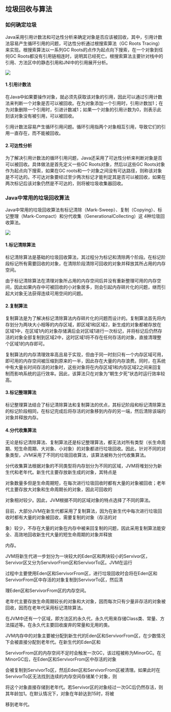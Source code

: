 ## 垃圾回收与算法

### 如何确定垃圾

Java采用引用计数法和可达性分析来确定对象是否应该被回收，其中，引用计数法容易产生循环引用的问题，可达性分析通过根搜索算法（GC Roots Tracing）来实现。根搜索算法以一系列GC Roots的点作为起点向下搜索，在一个对象到任何GC Roots都没有引用链相连时，说明其已经死亡。根搜索算法主要针对栈中的引用、方法区中的静态引用和JNI中的引用展开分析。

![](D:\workspace\java\images\JVM005.png)

#### 1.引用计数法

在Java中如果要操作对象，就必须先获取该对象的引用，因此可以通过引用计数法来判断一个对象是否可以被回收。在为对象添加一个引用时，引用计数加1；在为对象删除一个引用时，引进计数减1；如果一个对象的引用计数为0，则表示此刻该对象没有被引用，可以被回收。

引用计数法容易产生循环引用问题。循环引用指两个对象相互引用，导致它们的引用一直存在，而不能被回收。

#### 2.可达性分析

为了解决引用计数法的循环引用问题，Java还采用了可达性分析来判断对象是否可以被回收。具体做法是首先定义一些GC Roots对象，然后以这些GC Roots对象作为起点向下搜索，如果在GC roots和一个对象之间没有可达路径，则称该对象是不可达的。不可达对象要经过至少两次标记才能判定其是否可以被回收，如果在两次标记后该对象仍然是不可达的，则将被垃圾收集器回收。

### Java中常用的垃圾回收算法

Java中常用的垃圾回收算法有标记清除（Mark-Sweep）、复制（Copying）、标记整理（Mark-Compact）和分代收集（GenerationalCollecting）这 4种垃圾回收算法。

![](D:\workspace\java\images\JVM006.png)

#### 1.标记清除算法

标记清除算法是基础的垃圾回收算法，其过程分为标记和清除两个阶段。在标记阶段标记所有需要回收的对象，在清除阶段清除可回收的对象并释放其所占用的内存空间。

由于标记清除算法在清理对象所占用的内存空间后并没有重新整理可用的内存空间，因此如果内存中可被回收的小对象居多，则会引起内存碎片化的问题，继而引起大对象无法获得连续可用空间的问题。

#### 2.复制算法

复制算法是为了解决标记清除算法内存碎片化的问题而设计的。复制算法首先将内存划分为两块大小相等的内存区域，即区域1和区域2，新生成的对象都被存放在区域1中，在区域1内的对象存储满后会对区域1进行一次标记，并将标记后仍然存活的对象全部复制到区域2中，这时区域1将不存在任何存活的对象，直接清理整个区域1的内存即可。

复制算法的内存清理效率高且易于实现，但由于同一时刻只有一个内存区域可用，即可用的内存空间被压缩到原来的一半，因此存在大量的内存浪费。同时，在系统中有大量长时间存活的对象时，这些对象将在内存区域1和内存区域2之间来回复制而影响系统的运行效率。因此，该算法只在对象为“朝生夕死”状态时运行效率较高。

#### 3.标记整理算法

标记整理算法结合了标记清除算法和复制算法的优点，其标记阶段和标记清除算法的标记阶段相同，在标记完成后将存活的对象移到内存的另一端，然后清除该端的对象并释放内存。

#### 4.分代收集算法

无论是标记清除算法、复制算法还是标记整理算法，都无法对所有类型（长生命周期、短生命周期、大对象、小对象）的对象都进行垃圾回收。因此，针对不同的对象类型，JVM采用了不同的垃圾回收算法，该算法被称为分代收集算法。

分代收集算法根据对象的不同类型将内存划分为不同的区域，JVM将堆划分为新生代和老年代。新生代主要存放新生成的对象，其特点是

对象数量多但是生命周期短，在每次进行垃圾回收时都有大量的对象被回收；老年代主要存放大对象和生命周期长的对象，因此可回收的

对象相对较少。因此，JVM根据不同的区域对象的特点选择了不同的算法。

目前，大部分JVM在新生代都采用了复制算法，因为在新生代中每次进行垃圾回收时都有大量的对象被回收，需要复制的对象（存活的对

象）较少，不存在大量的对象在内存中被来回复制的问题，因此采用复制算法能安全、高效地回收新生代大量的短生命周期的对象并释放

内存。

JVM将新生代进一步划分为一块较大的Eden区和两块较小的Servivor区，Servivor区又分为ServivorFrom区和ServivorTo区。JVM在运行

过程中主要使用Eden区和ServivorFrom区，进行垃圾回收时会将在Eden区和ServivorFrom区中存活的对象复制到ServivorTo区，然后清

理Eden区和ServivorFrom区的内存空间。

老年代主要存放生命周期较长的对象和大对象，因而每次只有少量非存活的对象被回收，因而在老年代采用标记清除算法。

在JVM中还有一个区域，即方法区的永久代，永久代用来存储Class类、常量、方法描述等。在永久代主要回收废弃的常量和无用的类。

JVM内存中的对象主要被分配到新生代的Eden区和ServivorFrom区，在少数情况下会被直接分配到老年代。在新生代的Eden区和

ServivorFrom区的内存空间不足时会触发一次GC，该过程被称为MinorGC。在MinorGC后，在Eden区和ServivorFrom区中存活的对象

会被复制到ServivorTo区，然后Eden区和ServivorFrom区被清理。如果此时在ServivorTo区无法找到连续的内存空间存储某个对象，则

将这个对象直接存储到老年代。若Servivor区的对象经过一次GC后仍然存活，则其年龄加1。在默认情况下，对象在年龄达到15时，将被

移到老年代。